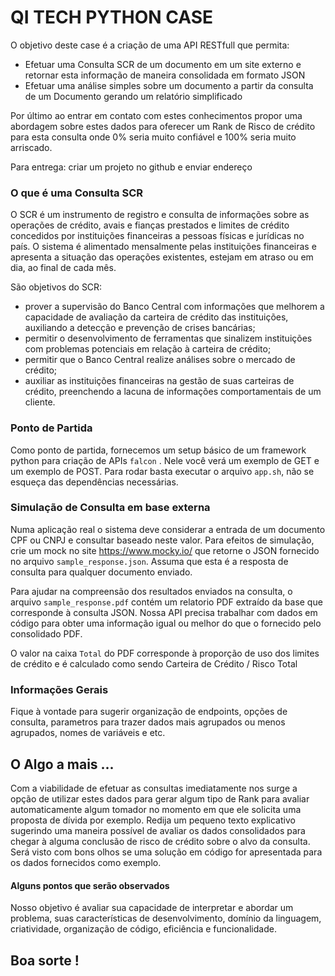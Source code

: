 # QI TECH PYTHON CASE

O objetivo deste case é a criação de uma API RESTfull que permita:
* Efetuar uma Consulta SCR de um documento em um site externo e retornar esta informação de maneira consolidada em formato JSON
* Efetuar uma análise simples sobre um documento a partir da consulta de um Documento gerando um relatório simplificado


Por último ao entrar em contato com estes conhecimentos propor uma abordagem sobre estes dados para oferecer um Rank de Risco de crédito para esta consulta onde 0% seria muito confiável e 100% seria muito arriscado.

Para entrega: criar um projeto no github e enviar endereço

### O que é uma Consulta SCR
O SCR é um instrumento de registro e consulta de informações sobre as operações de crédito, avais e fianças prestados e limites de crédito concedidos por instituições financeiras a pessoas físicas e jurídicas no país. O sistema é alimentado mensalmente pelas instituições financeiras e apresenta a situação das operações existentes, estejam em atraso ou em dia, ao final de cada mês.

São objetivos do SCR:
- prover a supervisão do Banco Central com informações que melhorem a capacidade de avaliação da carteira de crédito das instituições, auxiliando a detecção e prevenção de crises bancárias;
- permitir o desenvolvimento de ferramentas que sinalizem instituições com problemas potenciais em relação à carteira de crédito;
- permitir que o Banco Central realize análises sobre o mercado de crédito;
- auxiliar as instituições financeiras na gestão de suas carteiras de crédito, preenchendo a lacuna de informações comportamentais de um cliente.


### Ponto de Partida

Como ponto de partida, fornecemos um setup básico de um framework python para criação de APIs `falcon` . Nele você verá um exemplo de GET e um exemplo de POST. Para rodar basta executar o arquivo  `app.sh`, não se esqueça das dependências necessárias.
 
### Simulação de Consulta em base externa

Numa aplicação real o sistema deve considerar a entrada de um documento CPF ou CNPJ e consultar baseado neste valor. Para efeitos de simulação, crie um mock no site https://www.mocky.io/ que retorne o JSON fornecido no arquivo `sample_response.json`. Assuma que esta é a resposta de consulta para qualquer documento enviado.

Para ajudar na compreensão dos resultados enviados na consulta, o arquivo `sample_response.pdf` contém um relatorio PDF extraído da base que corresponde à consulta JSON. Nossa API precisa trabalhar com dados em código para obter uma informação igual ou melhor do que o fornecido pelo consolidado PDF.

O valor na caixa `Total` do PDF corresponde à proporção de uso dos limites de crédito e é calculado como sendo Carteira de Crédito / Risco Total 

### Informações Gerais

Fique à vontade para sugerir organização de endpoints, opções de consulta, parametros para trazer dados mais agrupados ou menos agrupados, nomes de variáveis e etc.

## O Algo a mais ...

Com a viabilidade de efetuar as consultas imediatamente nos surge a opção de utilizar estes dados para gerar algum tipo de Rank para avaliar automaticamente algum tomador no momento em que ele solicita uma proposta de dívida por exemplo. Redija um pequeno texto explicativo sugerindo uma maneira possível de avaliar os dados consolidados para chegar à alguma conclusão de risco de crédito sobre o alvo da consulta. Será visto com bons olhos se uma solução em código for apresentada para os dados fornecidos como exemplo.


#### Alguns pontos que serão observados
Nosso objetivo é avaliar sua capacidade de interpretar e abordar um problema, suas características de desenvolvimento, domínio da linguagem, criatividade, organização de código, eficiência e funcionalidade. 

## Boa sorte !
